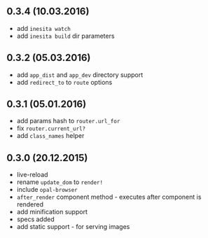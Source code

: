 ## 0.3.4 (10.03.2016)
* add `inesita watch`
* add `inesita build` dir parameters

## 0.3.2 (05.03.2016)
* add `app_dist` and `app_dev` directory support
* add `redirect_to` to `route` options

## 0.3.1 (05.01.2016)
* add params hash to `router.url_for`
* fix `router.current_url?`
* add `class_names` helper

## 0.3.0 (20.12.2015)

* live-reload
* rename `update_dom` to `render!`
* include `opal-browser`
* `after_render` component method - executes after component is rendered
* add minification support
* specs added
* add static support - for serving images
